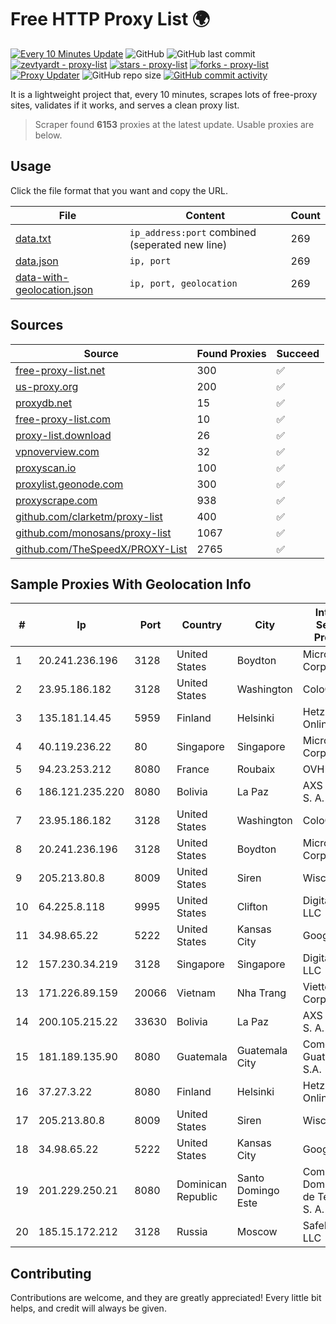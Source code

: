 
# Free HTTP Proxy List 🌍

[![Every 10 Minutes Update](https://github.com/mertguvencli/http-proxy-list/actions/workflows/main.yml/badge.svg?branch=main)](https://github.com/mertguvencli/http-proxy-list/actions/workflows/main.yml)
![GitHub](https://img.shields.io/github/license/mertguvencli/http-proxy-list)
![GitHub last commit](https://img.shields.io/github/last-commit/mertguvencli/http-proxy-list)
[![zevtyardt - proxy-list](https://img.shields.io/static/v1?label=zevtyardt&message=proxy-list&color=blue&logo=github)](https://github.com/zevtyardt/proxy-list "Go to GitHub repo")
[![stars - proxy-list](https://img.shields.io/github/stars/zevtyardt/proxy-list?style=social)](https://github.com/zevtyardt/proxy-list)
[![forks - proxy-list](https://img.shields.io/github/forks/zevtyardt/proxy-list?style=social)](https://github.com/zevtyardt/proxy-list)
[![Proxy Updater](https://github.com/zevtyardt/proxy-list/workflows/Proxy%20Updater/badge.svg)](https://github.com/zevtyardt/proxy-list/actions?query=workflow:"Proxy+Updater")
![GitHub repo size](https://img.shields.io/github/repo-size/zevtyardt/proxy-list)
[![GitHub commit activity](https://img.shields.io/github/commit-activity/m/zevtyardt/proxy-list?logo=commits)](https://github.com/zevtyardt/proxy-list/commits/main)

It is a lightweight project that, every 10 minutes, scrapes lots of free-proxy sites, validates if it works, and serves a clean proxy list.

> Scraper found **6153** proxies at the latest update. Usable proxies are below.

## Usage

Click the file format that you want and copy the URL.

|File|Content|Count|
|----|-------|-----|
|[data.txt](https://raw.githubusercontent.com/mertguvencli/http-proxy-list/main/proxy-list/data.txt)|`ip_address:port` combined (seperated new line)|269|
|[data.json](https://raw.githubusercontent.com/mertguvencli/http-proxy-list/main/proxy-list/data.json)|`ip, port`|269|
|[data-with-geolocation.json](https://raw.githubusercontent.com/mertguvencli/http-proxy-list/main/proxy-list/data-with-geolocation.json)|`ip, port, geolocation`|269|

## Sources

|Source|Found Proxies|Succeed|
|------|-------------|-------|
|[free-proxy-list.net](https://free-proxy-list.net)|300|✅|
|[us-proxy.org](https://www.us-proxy.org)|200|✅|
|[proxydb.net](http://proxydb.net)|15|✅|
|[free-proxy-list.com](https://free-proxy-list.com/?page=&port=&type%5B%5D=http&type%5B%5D=https&up_time=0&search=Search)|10|✅|
|[proxy-list.download](https://www.proxy-list.download/HTTP)|26|✅|
|[vpnoverview.com](https://vpnoverview.com/privacy/anonymous-browsing/free-proxy-servers)|32|✅|
|[proxyscan.io](https://www.proxyscan.io)|100|✅|
|[proxylist.geonode.com](https://proxylist.geonode.com/api/proxy-list?limit=300&page=1&sort_by=lastChecked&sort_type=desc&protocols=http,https)|300|✅|
|[proxyscrape.com](https://api.proxyscrape.com/v2/?request=displayproxies&protocol=http&timeout=10000&country=all&ssl=all&anonymity=all)|938|✅|
|[github.com/clarketm/proxy-list](https://raw.githubusercontent.com/clarketm/proxy-list/master/proxy-list-raw.txt)|400|✅|
|[github.com/monosans/proxy-list](https://raw.githubusercontent.com/monosans/proxy-list/main/proxies/http.txt)|1067|✅|
|[github.com/TheSpeedX/PROXY-List](https://raw.githubusercontent.com/TheSpeedX/PROXY-List/master/http.txt)|2765|✅|


## Sample Proxies With Geolocation Info

|#|Ip|Port|Country|City|Internet Service Provider|
|-|--|----|-------|----|-------------------------|
|1|20.241.236.196|3128|United States|Boydton|Microsoft Corporation|
|2|23.95.186.182|3128|United States|Washington|ColoCrossing|
|3|135.181.14.45|5959|Finland|Helsinki|Hetzner Online GmbH|
|4|40.119.236.22|80|Singapore|Singapore|Microsoft Corporation|
|5|94.23.253.212|8080|France|Roubaix|OVH SAS|
|6|186.121.235.220|8080|Bolivia|La Paz|AXS Bolivia S. A.|
|7|23.95.186.182|3128|United States|Washington|ColoCrossing|
|8|20.241.236.196|3128|United States|Boydton|Microsoft Corporation|
|9|205.213.80.8|8009|United States|Siren|WiscNet|
|10|64.225.8.118|9995|United States|Clifton|DigitalOcean, LLC|
|11|34.98.65.22|5222|United States|Kansas City|Google LLC|
|12|157.230.34.219|3128|Singapore|Singapore|DigitalOcean, LLC|
|13|171.226.89.159|20066|Vietnam|Nha Trang|Viettel Corporation|
|14|200.105.215.22|33630|Bolivia|La Paz|AXS Bolivia S. A.|
|15|181.189.135.90|8080|Guatemala|Guatemala City|Comcel Guatemala S.A.|
|16|37.27.3.22|8080|Finland|Helsinki|Hetzner Online GmbH|
|17|205.213.80.8|8009|United States|Siren|WiscNet|
|18|34.98.65.22|5222|United States|Kansas City|Google LLC|
|19|201.229.250.21|8080|Dominican Republic|Santo Domingo Este|Compañía Dominicana de Teléfonos S. A.|
|20|185.15.172.212|3128|Russia|Moscow|SafeData LLC|



## Contributing

Contributions are welcome, and they are greatly appreciated! Every
little bit helps, and credit will always be given.

